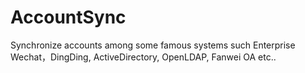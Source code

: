 # AccountSync
Synchronize accounts among some famous systems such Enterprise Wechat，DingDing, ActiveDirectory, OpenLDAP, Fanwei OA etc..

